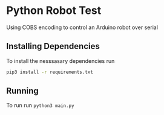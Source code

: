 # Python Robot Test

Using COBS encoding to control an Arduino robot over serial

## Installing Dependencies

To install the nesssasary dependencies run 
```bash
pip3 install -r requirements.txt
```

## Running 

To run run `python3 main.py`
